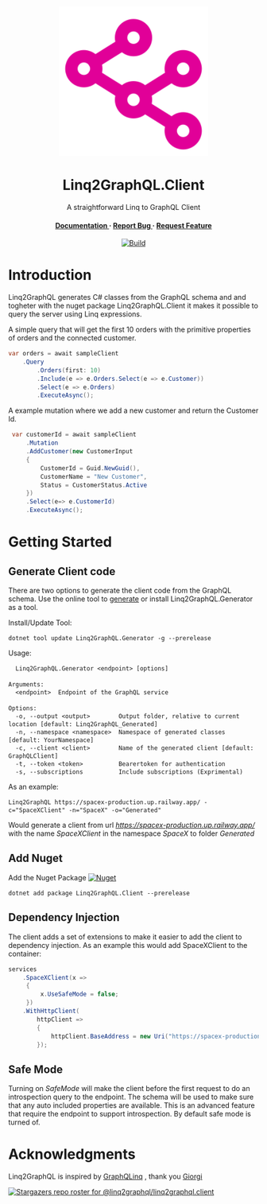 
<div align='center'>

<img src=https://raw.githubusercontent.com/Linq2GraphQL/Linq2GraphQL.Client/main/Logo.svg alt="logo" width=300 height=300 />

<h1>Linq2GraphQL.Client</h1>
<p>A straightforward Linq to GraphQL Client</p>

<h4> <a href="https://linq2graphql.com"> Documentation </a> <span> · </span> <a href="https://github.com/Linq2GraphQL/Linq2GraphQL.Client/issues"> Report Bug </a> <span> · </span> <a href="https://github.com/Linq2GraphQL/Linq2GraphQL.Client/issues"> Request Feature </a> </h4>

[![Build](https://github.com/Linq2GraphQL/Linq2GraphQL.Client/actions/workflows/ci.yml/badge.svg?branch=main)](https://github.com/Linq2GraphQL/Linq2GraphQL.Client/actions/workflows/ci.yml)

</div>

# Introduction
Linq2GraphQL generates C# classes from the GraphQL schema and and togheter with the nuget package Linq2GraphQL.Client  it makes it possible to query the server using Linq expressions. 

A simple query that will get the first 10 orders with the primitive properties of orders and the connected customer.
```cs
var orders = await sampleClient
    .Query
        .Orders(first: 10)
        .Include(e => e.Orders.Select(e => e.Customer))
        .Select(e => e.Orders)
        .ExecuteAsync();
```

A example mutation where we add a new customer and return the Customer Id.
```cs
 var customerId = await sampleClient
     .Mutation
     .AddCustomer(new CustomerInput
     {
         CustomerId = Guid.NewGuid(),
         CustomerName = "New Customer",
         Status = CustomerStatus.Active
     })
     .Select(e=> e.CustomerId)
     .ExecuteAsync();
```     

# Getting Started
## Generate Client code
There are two options to generate the client code from the GraphQL schema.
Use the online tool to <a href="https://linq2graphql.com/generate-client"> generate</a> or install Linq2GraphQL.Generator as a tool.

Install/Update Tool: 

    dotnet tool update Linq2GraphQL.Generator -g --prerelease
   
   Usage:
       
      Linq2GraphQL.Generator <endpoint> [options]
    
    Arguments:
      <endpoint>  Endpoint of the GraphQL service
    
    Options:
      -o, --output <output>        Output folder, relative to current location [default: Linq2GraphQL_Generated]
      -n, --namespace <namespace>  Namespace of generated classes [default: YourNamespace]
      -c, --client <client>        Name of the generated client [default: GraphQLClient]
      -t, --token <token>          Bearertoken for authentication
      -s, --subscriptions          Include subscriptions (Exprimental)

As an example:

    Linq2GraphQL https://spacex-production.up.railway.app/ -c="SpaceXClient" -n="SpaceX" -o="Generated"

Would generate a client from url *https://spacex-production.up.railway.app/* with the name *SpaceXClient* in the namespace *SpaceX* to folder *Generated*

## Add Nuget
Add the Nuget Package [![Nuget](https://img.shields.io/nuget/v/Linq2GraphQL.Client.svg)](https://www.nuget.org/packages/Linq2GraphQL.Client)

    dotnet add package Linq2GraphQL.Client --prerelease

## Dependency Injection
The client adds a set of extensions to make it easier to add the client to dependency injection.
As an example this would add SpaceXClient to the container:
```cs
services
    .SpaceXClient(x =>
     {
         x.UseSafeMode = false;
     })
    .WithHttpClient(
        httpClient => 
        { 
            httpClient.BaseAddress = new Uri("https://spacex-production.up.railway.app/"); 
        });
```
## Safe Mode
Turning on *SafeMode* will make the client before the first request to do an introspection query to the endpoint. The schema will be used to make sure that any auto included properties are available. This is an advanced feature that require the endpoint to support introspection. By default safe mode is turned of.

# Acknowledgments
Linq2GraphQL is inspired by [GraphQLinq](https://github.com/Giorgi/GraphQLinq) , thank you [Giorgi](https://github.com/Giorgi)

[![Stargazers repo roster for @linq2graphql/linq2graphql.client](https://reporoster.com/stars/dark/linq2graphql/linq2graphql.client)](https://github.com/linq2graphql/linq2graphql.client/stargazers)



